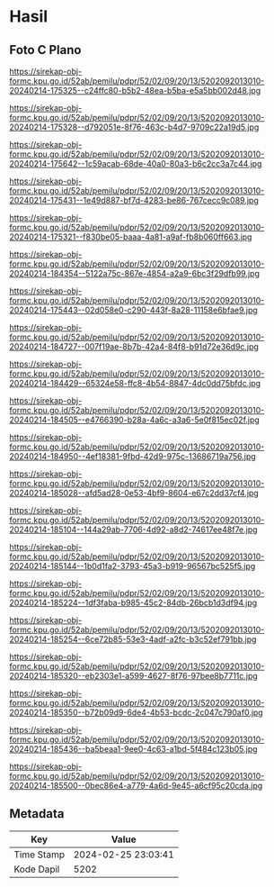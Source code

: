 # Hasil

## Foto C Plano

https://sirekap-obj-formc.kpu.go.id/52ab/pemilu/pdpr/52/02/09/20/13/5202092013010-20240214-175325--c24ffc80-b5b2-48ea-b5ba-e5a5bb002d48.jpg

https://sirekap-obj-formc.kpu.go.id/52ab/pemilu/pdpr/52/02/09/20/13/5202092013010-20240214-175328--d792051e-8f76-463c-b4d7-9709c22a19d5.jpg

https://sirekap-obj-formc.kpu.go.id/52ab/pemilu/pdpr/52/02/09/20/13/5202092013010-20240214-175642--1c59acab-68de-40a0-80a3-b6c2cc3a7c44.jpg

https://sirekap-obj-formc.kpu.go.id/52ab/pemilu/pdpr/52/02/09/20/13/5202092013010-20240214-175431--1e49d887-bf7d-4283-be86-767cecc9c089.jpg

https://sirekap-obj-formc.kpu.go.id/52ab/pemilu/pdpr/52/02/09/20/13/5202092013010-20240214-175321--f830be05-baaa-4a81-a9af-fb8b060ff663.jpg

https://sirekap-obj-formc.kpu.go.id/52ab/pemilu/pdpr/52/02/09/20/13/5202092013010-20240214-184354--5122a75c-867e-4854-a2a9-6bc3f29dfb99.jpg

https://sirekap-obj-formc.kpu.go.id/52ab/pemilu/pdpr/52/02/09/20/13/5202092013010-20240214-175443--02d058e0-c290-443f-8a28-11158e6bfae9.jpg

https://sirekap-obj-formc.kpu.go.id/52ab/pemilu/pdpr/52/02/09/20/13/5202092013010-20240214-184727--007f19ae-8b7b-42a4-84f8-b91d72e36d9c.jpg

https://sirekap-obj-formc.kpu.go.id/52ab/pemilu/pdpr/52/02/09/20/13/5202092013010-20240214-184429--65324e58-ffc8-4b54-8847-4dc0dd75bfdc.jpg

https://sirekap-obj-formc.kpu.go.id/52ab/pemilu/pdpr/52/02/09/20/13/5202092013010-20240214-184505--e4766390-b28a-4a6c-a3a6-5e0f815ec02f.jpg

https://sirekap-obj-formc.kpu.go.id/52ab/pemilu/pdpr/52/02/09/20/13/5202092013010-20240214-184950--4ef18381-9fbd-42d9-975c-13686719a756.jpg

https://sirekap-obj-formc.kpu.go.id/52ab/pemilu/pdpr/52/02/09/20/13/5202092013010-20240214-185028--afd5ad28-0e53-4bf9-8604-e67c2dd37cf4.jpg

https://sirekap-obj-formc.kpu.go.id/52ab/pemilu/pdpr/52/02/09/20/13/5202092013010-20240214-185104--144a29ab-7706-4d92-a8d2-74617ee48f7e.jpg

https://sirekap-obj-formc.kpu.go.id/52ab/pemilu/pdpr/52/02/09/20/13/5202092013010-20240214-185144--1b0d1fa2-3793-45a3-b919-96567bc525f5.jpg

https://sirekap-obj-formc.kpu.go.id/52ab/pemilu/pdpr/52/02/09/20/13/5202092013010-20240214-185224--1df3faba-b985-45c2-84db-26bcb1d3df94.jpg

https://sirekap-obj-formc.kpu.go.id/52ab/pemilu/pdpr/52/02/09/20/13/5202092013010-20240214-185254--6ce72b85-53e3-4adf-a2fc-b3c52ef791bb.jpg

https://sirekap-obj-formc.kpu.go.id/52ab/pemilu/pdpr/52/02/09/20/13/5202092013010-20240214-185320--eb2303e1-a599-4627-8f76-97bee8b7711c.jpg

https://sirekap-obj-formc.kpu.go.id/52ab/pemilu/pdpr/52/02/09/20/13/5202092013010-20240214-185350--b72b09d9-6de4-4b53-bcdc-2c047c790af0.jpg

https://sirekap-obj-formc.kpu.go.id/52ab/pemilu/pdpr/52/02/09/20/13/5202092013010-20240214-185436--ba5beaa1-9ee0-4c63-a1bd-5f484c123b05.jpg

https://sirekap-obj-formc.kpu.go.id/52ab/pemilu/pdpr/52/02/09/20/13/5202092013010-20240214-185500--0bec86e4-a779-4a6d-9e45-a6cf95c20cda.jpg


## Metadata

| Key        | Value               |
| ---------- | ------------------- |
| Time Stamp | 2024-02-25 23:03:41 |
| Kode Dapil | 5202                |



